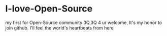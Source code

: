 # I-love-Open-Source
my first for Open-Source community
3Q,3Q 4 ur welcome, It's my honor to join github. 
I'll feel the world's heartbeats from here
